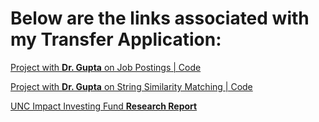 # Below are the links associated with my Transfer Application:

[Project with **Dr. Gupta** on Job Postings | Code](https://github.com/YongzhWang/Job-Remote-Classification)

[Project with **Dr. Gupta** on String Similarity Matching | Code](https://github.com/YongzhWang/StringGroupingMethod)

[UNC Impact Investing Fund **Research Report**](https://drive.google.com/file/d/1SQyevPaN1MK4mysADC-f3OBKybaWJ63f/view?usp=sharing)
